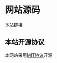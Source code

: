 # 网站源码

<a href=" hengduan.dpdns.org">本站链接</a>

## 本站开源协议

本网站采用<a href="https://mit-license.org/">MIT协议</a>开源